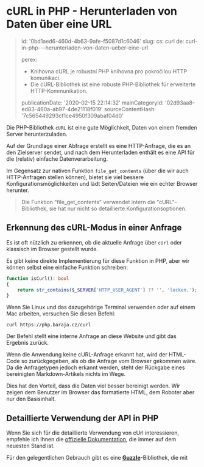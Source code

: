 cURL in PHP - Herunterladen von Daten über eine URL
===================================================

> id: '0bd1aed6-460d-4b63-9afe-f5087d1c6046'
> slug:
> 	cs: curl
> 	de: curl-in-php---herunterladen-von-daten-ueber-eine-url
> 
> perex:
> 	- Knihovna cURL je robustní PHP knihovna pro pokročilou HTTP komunikaci.
> 	- Die cURL-Bibliothek ist eine robuste PHP-Bibliothek für erweiterte HTTP-Kommunikation.
> 
> publicationDate: '2020-02-15 22:14:32'
> mainCategoryId: '02d93aa8-ed83-460a-ab97-4de21118f019'
> sourceContentHash: '7c565449293cf1ce4950f309abaf04d0'

Die PHP-Bibliothek `cURL` ist eine gute Möglichkeit, Daten von einem fremden Server herunterzuladen.

Auf der Grundlage einer Abfrage erstellt es eine HTTP-Anfrage, die es an den Zielserver sendet, und nach dem Herunterladen enthält es eine API für die (relativ) einfache Datenverarbeitung.

Im Gegensatz zur nativen Funktion `file_get_contents` (über die wir auch HTTP-Anfragen stellen können), bietet sie viel bessere Konfigurationsmöglichkeiten und lädt Seiten/Dateien wie ein echter Browser herunter.

> Die Funktion "file_get_contents" verwendet intern die "cURL"-Bibliothek, sie hat nur nicht so detaillierte Konfigurationsoptionen.

Erkennung des cURL-Modus in einer Anfrage
----------------------------

Es ist oft nützlich zu erkennen, ob die aktuelle Anfrage über `cUrl` oder klassisch im Browser gestellt wurde.

Es gibt keine direkte Implementierung für diese Funktion in PHP, aber wir können selbst eine einfache Funktion schreiben:

```php
function isCurl(): bool
{
    return str_contains($_SERVER['HTTP_USER_AGENT'] ?? '', 'locken.');
}
```

Wenn Sie Linux und das dazugehörige Terminal verwenden oder auf einem Mac arbeiten, versuchen Sie diesen Befehl:

```shell
curl https://php.baraja.cz/curl
```

Der Befehl stellt eine interne Anfrage an diese Website und gibt das Ergebnis zurück.

Wenn die Anwendung keine cURL-Anfrage erkannt hat, wird der HTML-Code so zurückgegeben, als ob die Anfrage vom Browser gekommen wäre. Da die Anfragetypen jedoch erkannt werden, steht der Rückgabe eines bereinigten Markdown-Artikels nichts im Wege.

Dies hat den Vorteil, dass die Daten viel besser bereinigt werden. Wir zeigen dem Benutzer im Browser das formatierte HTML, dem Roboter aber nur den Basisinhalt.

Detaillierte Verwendung der API in PHP
--------------------------

Wenn Sie sich für die detaillierte Verwendung von cUrl interessieren, empfehle ich Ihnen die <a href="https://www.php.net/manual/en/book.curl.php">offizielle Dokumentation</a>, die immer auf dem neuesten Stand ist.

Für den gelegentlichen Gebrauch gibt es eine <a href="https://docs.guzzlephp.org/en/stable/">**Guzzle**</a>-Bibliothek, die mit
